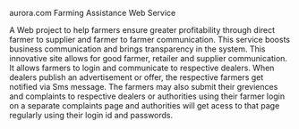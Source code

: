 aurora.com
Farming Assistance Web Service

A Web project to help farmers ensure greater profitability through direct farmer to supplier and farmer to farmer communication. This service boosts business communication and brings transparency in the system. This innovative site allows for good farmer, retailer and supplier communication. It allows farmers to login and communicate to respective dealers. When dealers publish an advertisement or offer, the respective farmers get notified via Sms message. The farmers may also submit their greviences and complaints to respective dealers or authorities using their farmer login on a separate complaints page and authorities will get acess to that page regularly using their login id and passwords.
